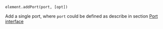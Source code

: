 <pre class="docs-method-signature"><code>element.addPort(port, [opt])</code></pre>

Add a single port, where `port` could be defined as describe in section [Port interface](#portinterface)

